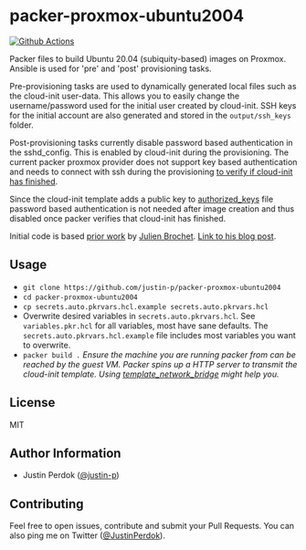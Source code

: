 # packer-proxmox-ubuntu2004

[![Github Actions](https://img.shields.io/github/workflow/status/justin-p/packer-proxmox-ubuntu2004/CI?label=Github%20Actions&logo=github&style=flat-square)](https://github.com/packer-proxmox-ubuntu2004/actions)

Packer files to build Ubuntu 20.04 (subiquity-based) images on Proxmox. Ansible is used for 'pre' and 'post' provisioning tasks.

Pre-provisioning tasks are used to dynamically generated local files such as the cloud-init user-data. This allows you to easily change the username/password used for the initial user created by cloud-init. SSH keys for the initial account are also generated and stored in the `output/ssh_keys` folder.

Post-provisioning tasks currently disable password based authentication in the sshd_config. This is enabled by cloud-init during the provisioning. The current packer proxmox provider does not support key based authentication and needs to connect with ssh during the provisioning [to verify if cloud-init has finished](https://github.com/justin-p/packer-proxmox-ubuntu2004/blob/72153e30393ede40f12b610d4961c9a0f26fa43c/ubuntu2004.pkr.hcl#L55). 

Since the cloud-init template adds a public key to [authorized_keys](https://github.com/justin-p/packer-proxmox-ubuntu2004/blob/d53fdda704347affb6b74668ee2915100efc8a94/playbooks/templates/user-data.j2#L24) file password based authentication is not needed after image creation and thus disabled once packer verifies that cloud-init has finished.

Initial code is based [prior work](https://github.com/aerialls/madalynn-packer) by [Julien Brochet](https://twitter.com/aerialls). [Link to his blog post](https://www.aerialls.io/posts/ubuntu-server-2004-image-packer-subiquity-for-proxmox/).

## Usage

- `git clone https://github.com/justin-p/packer-proxmox-ubuntu2004`
- `cd packer-proxmox-ubuntu2004`
- `cp secrets.auto.pkrvars.hcl.example secrets.auto.pkrvars.hcl`
- Overwrite desired variables in `secrets.auto.pkrvars.hcl`.
  See `variables.pkr.hcl` for all variables, most have sane defaults. The `secrets.auto.pkrvars.hcl.example` file includes most variables you want to overwrite.
- `packer build .`
  *Ensure the machine you are running packer from can be reached by the guest VM. Packer spins up a HTTP server to transmit the cloud-init template. Using [template_network_bridge](https://github.com/justin-p/packer-proxmox-ubuntu2004/blob/d41c5ba08b2770d3d3753659ad54af0eb75491c9/variables.pkr.hcl#L98) might help you.*

## License

MIT

## Author Information

- Justin Perdok ([@justin-p](https://github.com/justin-p/))

## Contributing

Feel free to open issues, contribute and submit your Pull Requests. You can also ping me on Twitter ([@JustinPerdok](https://twitter.com/JustinPerdok)).
